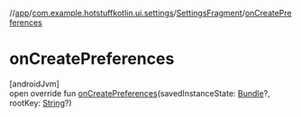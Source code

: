 //[app](../../../index.md)/[com.example.hotstuffkotlin.ui.settings](../index.md)/[SettingsFragment](index.md)/[onCreatePreferences](on-create-preferences.md)

# onCreatePreferences

[androidJvm]\
open override fun [onCreatePreferences](on-create-preferences.md)(savedInstanceState: [Bundle](https://developer.android.com/reference/kotlin/android/os/Bundle.html)?, rootKey: [String](https://kotlinlang.org/api/latest/jvm/stdlib/kotlin/-string/index.html)?)
